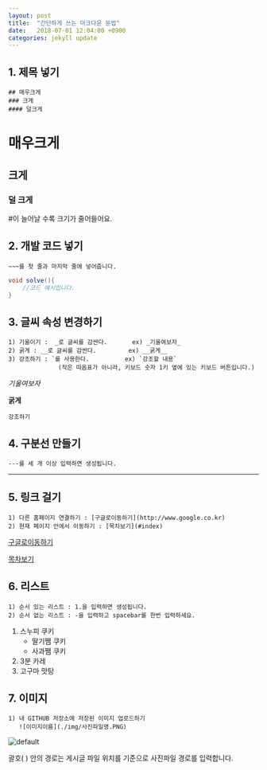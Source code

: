 ```yaml
---
layout: post
title:  "간단하게 쓰는 마크다운 문법"
date:   2018-07-01 12:04:00 +0900
categories: jekyll update
---
```




## 1. 제목 넣기

```
## 매우크게 
### 크게
#### 덜크게  
```

# 매우크게

## 크게

### 덜 크게

#이 늘어날 수록 크기가 줄어들어요.



## 2. 개발 코드 넣기

```
~~~를 첫 줄과 마지막 줄에 넣어줍니다.  
```

```java
void solve(){
    //코드 예시입니다.
}
```

## 3. 글씨 속성 변경하기

```
1) 기울이기 :  _로 글씨를 감싼다.       ex) _기울여보자_
2) 굵게 : __로 글씨를 감싼다.         ex) __굵게__
3) 강조하기 : `를 사용한다.          ex) `강조할 내용`
              (작은 따옴표가 아니라, 키보드 숫자 1키 옆에 있는 키보드 버튼입니다.)
```

_기울여보자_

__굵게__

`강조하기`

## 4. 구분선 만들기

```
---를 세 개 이상 입력하면 생성됩니다.
```

------

## 5. 링크 걸기

```
1) 다른 홈페이지 연결하기 : [구글로이동하기](http://www.google.co.kr)
2) 현재 페이지 안에서 이동하기 : [목차보기](#index)
```

[구글로이동하기](http://www.google.co.kr)

[목차보기](#index)

## 6. 리스트

```
1) 순서 있는 리스트 : 1.을 입력하면 생성됩니다.
2) 순서 없는 리스트 : -을 입력하고 spacebar를 한번 입력하세요.
```

1. 스누피 쿠키
   - 딸기쨈 쿠키
   - 사과쨈 쿠키
2. 3분 카레
3. 고구마 맛탕



## 7. 이미지

```
1) 내 GITHUB 저장소에 저장된 이미지 업로드하기
   ![이미지이름](./img/사진파일명.PNG)
```

![default](https://user-images.githubusercontent.com/33653318/42134286-6cdbc5f8-7d73-11e8-9c5e-625f0bd84b19.PNG)

괄호( ) 안의 경로는 게시글 파일 위치를 기준으로 사진파일 경로를 입력합니다.

   


